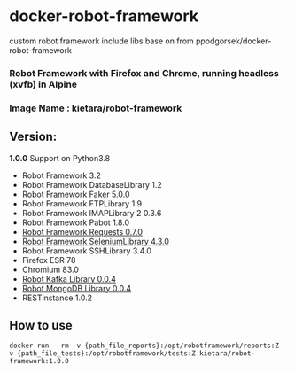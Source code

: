 # docker-robot-framework
custom robot framework include libs base on from ppodgorsek/docker-robot-framework
### Robot Framework with Firefox and Chrome, running headless (xvfb) in Alpine

### Image Name : kietara/robot-framework
## Version: 
**1.0.0** Support on Python3.8 
- Robot Framework 3.2
- Robot Framework DatabaseLibrary 1.2
- Robot Framework Faker 5.0.0
- Robot Framework FTPLibrary 1.9
- Robot Framework IMAPLibrary 2 0.3.6
- Robot Framework Pabot 1.8.0
- [Robot Framework Requests 0.7.0](https://pypi.org/project/robotframework-requests)
- [Robot Framework SeleniumLibrary 4.3.0](https://pypi.org/project/robotframework-seleniumlibrary/)
- Robot Framework SSHLibrary 3.4.0
- Firefox ESR 78
- Chromium 83.0 
- [Robot Kafka Library 0.0.4](https://pypi.org/project/robot-kafka-library) 
- [Robot MongoDB Library 0.0.4](https://pypi.org/project/robot-mongodb-library)
- RESTinstance 1.0.2


## How to use
``` docker run --rm -v {path_file_reports}:/opt/robotframework/reports:Z -v {path_file_tests}:/opt/robotframework/tests:Z kietara/robot-framework:1.0.0 ```